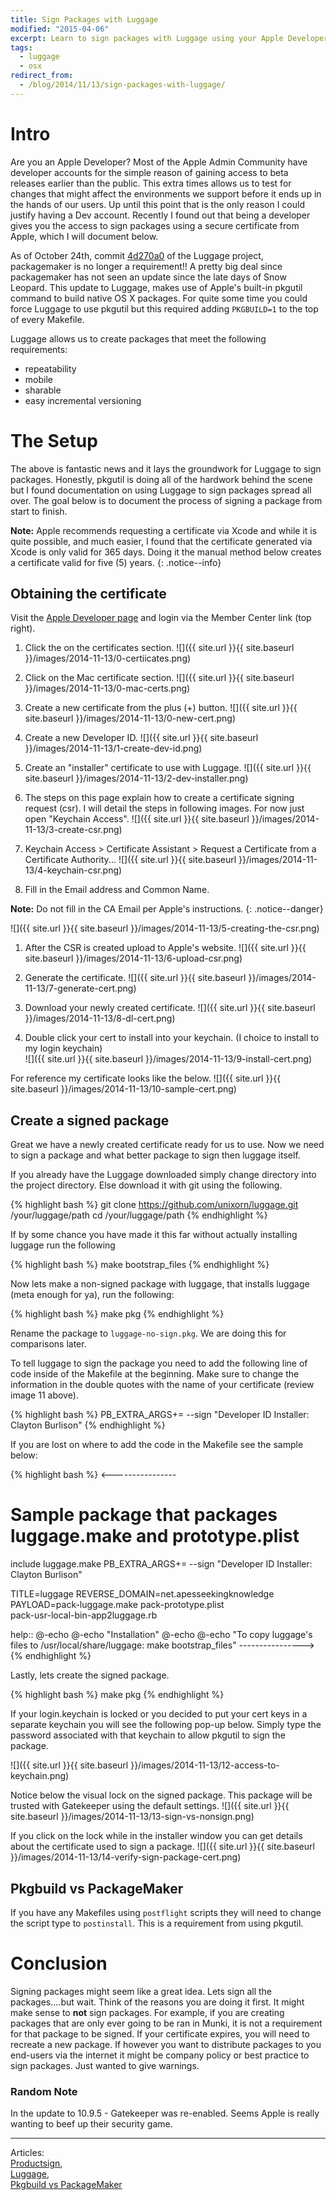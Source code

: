 ```yaml
---
title: Sign Packages with Luggage
modified: "2015-04-06"
excerpt: Learn to sign packages with Luggage using your Apple Developer Account.
tags: 
  - luggage
  - osx
redirect_from:
  - /blog/2014/11/13/sign-packages-with-luggage/
---
```


# Intro
Are you an Apple Developer? Most of the Apple Admin Community have developer accounts for the simple reason of gaining access to beta releases earlier than the public. This extra times allows us to test for changes that might affect the environments we support before it ends up in the hands of our users. Up until this point that is the only reason I could justify having a Dev account. Recently I found out that being a developer gives you the access to sign packages using a secure certificate from Apple, which I will document below.

As of October 24th, commit [4d270a0](https://github.com/unixorn/luggage/commit/4d270a0dbc5f31bebbf9672d4a2970ad6316c8b4) of the Luggage project, packagemaker is no longer a requirement!! A pretty big deal since packagemaker has not seen an update since the late days of Snow Leopard. This update to Luggage, makes use of Apple's built-in pkgutil command to build native OS X packages. For quite some time you could force Luggage to use pkgutil but this required adding ``PKGBUILD=1`` to the top of every Makefile.

Luggage allows us to create packages that meet the following requirements:

* repeatability
* mobile
* sharable
* easy incremental versioning

# The Setup

The above is fantastic news and it lays the groundwork for Luggage to sign packages. Honestly, pkgutil is doing all of the hardwork behind the scene but I found documentation on using Luggage to sign packages spread all over. The goal below is to document the process of signing a package from start to finish.

**Note:** Apple recommends requesting a certificate via Xcode and while it is quite possible, and much easier, I found that the certificate generated via Xcode is only valid for 365 days. Doing it the manual method below creates a certificate valid for five (5) years.
{: .notice--info}

## Obtaining the certificate
Visit the [Apple Developer page](https://developer.apple.com) and login via the Member Center link (top right).

1. Click the on the certificates section.
![]({{ site.url }}{{ site.baseurl }}/images/2014-11-13/0-certiicates.png)

1. Click on the Mac certificate section.
![]({{ site.url }}{{ site.baseurl }}/images/2014-11-13/0-mac-certs.png)

1. Create a new certificate from the plus (+) button.
![]({{ site.url }}{{ site.baseurl }}/images/2014-11-13/0-new-cert.png)

1. Create a new Developer ID.
![]({{ site.url }}{{ site.baseurl }}/images/2014-11-13/1-create-dev-id.png)

1. Create an "installer" certificate to use with Luggage.
![]({{ site.url }}{{ site.baseurl }}/images/2014-11-13/2-dev-installer.png)

1. The steps on this page explain how to create a certificate signing request (csr). I will detail the steps in following images. For now just open "Keychain Access".
![]({{ site.url }}{{ site.baseurl }}/images/2014-11-13/3-create-csr.png)

1. Keychain Access > Certificate Assistant > Request a Certificate from a Certificate Authority...
![]({{ site.url }}{{ site.baseurl }}/images/2014-11-13/4-keychain-csr.png)

1. Fill in the Email address and Common Name.  

**Note:** Do not fill in the CA Email per Apple's instructions.
{: .notice--danger}

![]({{ site.url }}{{ site.baseurl }}/images/2014-11-13/5-creating-the-csr.png)

1. After the CSR is created upload to Apple's website.
![]({{ site.url }}{{ site.baseurl }}/images/2014-11-13/6-upload-csr.png)

1. Generate the certificate.
![]({{ site.url }}{{ site.baseurl }}/images/2014-11-13/7-generate-cert.png)

1. Download your newly created certificate.
![]({{ site.url }}{{ site.baseurl }}/images/2014-11-13/8-dl-cert.png)

1. Double click your cert to install into your keychain. (I choice to install to my login keychain)  
![]({{ site.url }}{{ site.baseurl }}/images/2014-11-13/9-install-cert.png)

For reference my certificate looks like the below.
![]({{ site.url }}{{ site.baseurl }}/images/2014-11-13/10-sample-cert.png)

## Create a signed package
Great we have a newly created certificate ready for us to use. Now we need to sign a package and what better package to sign then luggage itself.

If you already have the Luggage downloaded simply change directory into the project directory. Else download it with git using the following.

{% highlight bash %}
git clone https://github.com/unixorn/luggage.git /your/luggage/path
cd /your/luggage/path
{% endhighlight %}

If by some chance you have made it this far without actually installing luggage run the following

{% highlight bash %}
make bootstrap_files
{% endhighlight %}

Now lets make a non-signed package with luggage, that installs luggage (meta enough for ya), run the following:

{% highlight bash %}
make pkg
{% endhighlight %}

Rename the package to ``luggage-no-sign.pkg``. We are doing this for comparisons later.

To tell luggage to sign the package you need to add the following line of code inside of the Makefile at the beginning. Make sure to change the information in the double quotes with the name of your certificate (review image 11 above).

{% highlight bash %}
PB_EXTRA_ARGS+= --sign "Developer ID Installer: Clayton Burlison"
{% endhighlight %}

If you are lost on where to add the code in the Makefile see the sample below: 

{% highlight bash %}
<----------------
#
# Sample package that packages luggage.make and prototype.plist

include luggage.make
PB_EXTRA_ARGS+= --sign "Developer ID Installer: Clayton Burlison"

TITLE=luggage
REVERSE_DOMAIN=net.apesseekingknowledge
PAYLOAD=pack-luggage.make pack-prototype.plist \
	pack-usr-local-bin-app2luggage.rb

help::
	@-echo
	@-echo "Installation"
	@-echo
	@-echo "To copy luggage's files to /usr/local/share/luggage: make bootstrap_files"
---------------->
{% endhighlight %}

Lastly, lets create the signed package.

{% highlight bash %}
make pkg
{% endhighlight %}

If your login.keychain is locked or you decided to put your cert keys in a separate keychain you will see the following pop-up below. Simply type the password associated with that keychain to allow pkgutil to sign the package.

![]({{ site.url }}{{ site.baseurl }}/images/2014-11-13/12-access-to-keychain.png)

Notice below the visual lock on the signed package. This package will be trusted with Gatekeeper using the default settings.
![]({{ site.url }}{{ site.baseurl }}/images/2014-11-13/13-sign-vs-nonsign.png)

If you click on the lock while in the installer window you can get details about the certificate used to sign a package.
![]({{ site.url }}{{ site.baseurl }}/images/2014-11-13/14-verify-sign-package-cert.png)

## Pkgbuild vs PackageMaker

If you have any Makefiles using ``postflight`` scripts they will need to change the script type to ``postinstall``. This is a requirement from using pkgutil.


# Conclusion
Signing packages might seem like a great idea. Lets sign all the packages....but wait. Think of the reasons you are doing it first. It might make sense to **not** sign packages. For example, if you are creating packages that are only ever going to be ran in Munki, it is not a requirement for that package to be signed. If your certificate expires, you will need to recreate a new package. If however you want to distribute packages to you end-users via the internet it might be company policy or best practice to sign packages. Just wanted to give warnings.


### Random Note
In the update to 10.9.5 - Gatekeeper was re-enabled. Seems Apple is really wanting to beef up their security game.

---

Articles:  
[Productsign](https://groups.google.com/forum/?fromgroups#!topic/the-luggage/9WeNMBcvKjA),  
[Luggage](https://github.com/unixorn/luggage),  
[Pkgbuild vs PackageMaker](https://groups.google.com/forum/?fromgroups#!topic/the-luggage/aCU9nNsMUaE)

